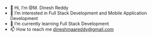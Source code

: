 - 👋 Hi, I’m @M. Dinesh Reddy
- 👀 I’m interested in Full Stack Development and Mobile Application Development
- 🌱 I’m currently learning Full Stack Development
- 📫 How to reach me dineshmaareddy@gmail.com

<!---
MdineshReddy/MdineshReddy is a ✨ special ✨ repository because its `README.md` (this file) appears on your GitHub profile.
You can click the Preview link to take a look at your changes.
--->
